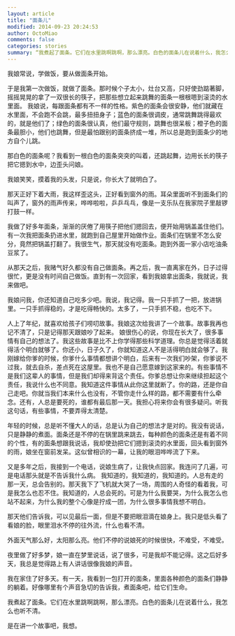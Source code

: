```yaml
---
layout: article
title: "面条儿"
modified: 2014-09-23 20:24:53
author: OctoMiao
comments: false
categories: stories
summary: “我煮起了面条。它们在水里跳啊跳啊，那么漂亮。白色的面条儿在说着什么，我怎么也听不清。”
---
```


我娘常说，学做饭，要从做面条开始。

于是我第一次做饭，就做了面条。那时候个子太小，灶台又高，只好使劲踮著脚，摇摇晃晃的拿了一双很长的筷子，把那些想立起来跳舞的面条一根根嗯到滚烫的水里面。
我娘说，每跟面条都有不一样的性格。紫色的面条会很安静，他们就藏在水里面，不会跑不会跳，最多扭扭身子；蓝色的面条很调皮，通常跳舞跳得最欢的，就是他们了；绿色的面条很认真，他们最守规则，跳舞也很呆板；橙子色的面条最胆小，他们也跳舞，但是最怕跟别的面条挤成一堆，所以总是跑到面条少的地方自个儿跳。

<!-- more -->

那白色的面条呢？我看到一根白色的面条突突的叫着，还跳起舞，边用长长的筷子把它摁到水中，边歪头问娘。

我娘笑笑，摸着我的头发，只是说，你长大了就明白了。

那天正好下着大雨，我这样歪这头，正好看到窗外的雨。耳朵里面听不到面条们的叫声了，窗外的雨声传来，哗哗啦啦，乒乒乓乓，像是一支乐队在我家院子里敲锣打鼓一样。



我做了好多年面条，渐渐的厌倦了用筷子把他们摁回去，便开始用锅盖盖住他们。有一次我把面条扔进水里，就跑到自己屋里开始做作业。面条们在锅里不怎么安分，竟然把锅盖打翻了。我很生气，那天就没有吃面条。跑到外面一家小店吃油条豆浆了。


从那天之后，我赌气好久都没有自己做面条。再之后，我一直离家在外，日子过得很忙，更是没有时间自己做饭。直到有一次回家，看到我娘拿出面条，我就说，我来做吧。

我娘问我，你还知道自己吃多少吧。我说，我记得。我一只手抓了一把，放进锅里。一只手抓得稳的，才是吃得畅快的。太多了，一只手抓不稳，也吃不下。

人上了年纪，就喜欢给孩子们唠叨故事。我娘这次给我讲了一个故事。故事我再也记不清了，只是记得那天跟娘吵了起来。
娘很伤心的说，你现在长大了，很多事情有自己的想法了。我这些故事是比不上你学得那些科学道理。你总是觉得活着就得活个明白就够了。你还小，日子久了，你就知道这人不是活得明白就会够了。我刚嫁给你爹的时候，你爹什么事情都想讲个明白，后来有一次我们吵架，你爹说不过我，就去自杀，差点死在这屋里。我也不是自己愿意嫁到这家来的。有些事情不是我们这辈人的事情，但是我们却得来背这个责任。你爹总想让你来继续担起这个责任，我说什么也不同意。我知道这件事情从此你这里就断了。你的路，还是你自己走吧。你就当我们本来什么也没有，不管你走什么样的路，都不需要有什么牵念。还有，人总是要死的，谁都有最后那一天。我担心将来你会有很多疑问。听我这句话，有些事情，不要弄得太清楚。

年轻的时候，总是听不懂大人的话，总是认为自己的想法才是对的。我没有说话，只是静静的煮面。面条还是不停的在锅里跳来跳去，每种颜色的面条还是有着不同的个性，有的面条想跟我说话，我却使劲把它们摁到滚烫的水里面，回头看到窗外的雨，娘坐在窗前发呆。这似曾相识的一幕，让我的眼泪哗哗流了下来。



又是多年之后，我接到一个电话，说娘生病了，让我快点回家。我连问了几遍，可是电话那头就是不告诉我什么病。
我知道的，我知道的，我知道的。人总有走的那一天，总会告别的。那天我下了飞机就大哭了一场，周围的人奇怪的看着我，可是我怎么也忍不住。我知道的，人总会死的。可是为什么我要哭，为什么我怎么也站不起来，为什么我的整个心像是拧成一团，为什么很多事情我想不明白。

那天他们告诉我，可以见最后一面，但是不要把眼泪滴在娘身上。我只是低头看了看娘的脸，眼里泪水不停的往外流，什么也看不清。

外面天气那么好，太阳那么亮。他们不停的说娘死的时候很快，不难受，不难受。

夜里做了好多梦，娘一直在梦里说话，说了很多，可是我却不能记得。这之后好多天，我总是觉得路上有人讲话很像我娘的声音。

我在家住了好多天。有一天，我看到一包打开的面条，里面各种颜色的面条们静静的躺着。好像哪里有个声音急切的告诉我，煮面条吧，给它们生命。

我煮起了面条。它们在水里跳啊跳啊，那么漂亮。白色的面条儿在说着什么，我怎么也听不清。

是在讲一个故事吧，我想。
